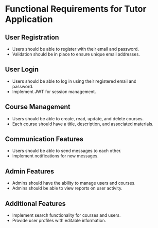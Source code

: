 # Functional Requirements for Tutor Application

## User Registration
- Users should be able to register with their email and password.
- Validation should be in place to ensure unique email addresses.

## User Login
- Users should be able to log in using their registered email and password.
- Implement JWT for session management.

## Course Management
- Users should be able to create, read, update, and delete courses.
- Each course should have a title, description, and associated materials.

## Communication Features
- Users should be able to send messages to each other.
- Implement notifications for new messages.

## Admin Features
- Admins should have the ability to manage users and courses.
- Admins should be able to view reports on user activity.

## Additional Features
- Implement search functionality for courses and users.
- Provide user profiles with editable information.
